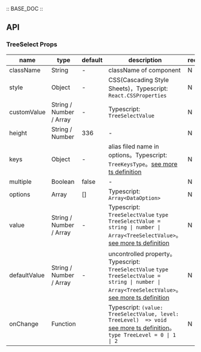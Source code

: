 :: BASE_DOC ::

## API

### TreeSelect Props

name | type | default | description | required
-- | -- | -- | -- | --
className | String | - | className of component | N
style | Object | - | CSS(Cascading Style Sheets)，Typescript: `React.CSSProperties` | N
customValue | String / Number / Array | - | Typescript: `TreeSelectValue` | N
height | String / Number | 336 | \- | N
keys | Object | - | alias filed name in options。Typescript: `TreeKeysType`。[see more ts definition](https://github.com/Tencent/tdesign-mobile-react/blob/develop/src/common.ts) | N
multiple | Boolean | false | \- | N
options | Array | [] | Typescript: `Array<DataOption>` | N
value | String / Number / Array | - | Typescript: `TreeSelectValue` `type TreeSelectValue = string \| number \| Array<TreeSelectValue>`。[see more ts definition](https://github.com/Tencent/tdesign-mobile-react/tree/develop/src/tree-select/type.ts) | N
defaultValue | String / Number / Array | - | uncontrolled property。Typescript: `TreeSelectValue` `type TreeSelectValue = string \| number \| Array<TreeSelectValue>`。[see more ts definition](https://github.com/Tencent/tdesign-mobile-react/tree/develop/src/tree-select/type.ts) | N
onChange | Function |  | Typescript: `(value: TreeSelectValue, level: TreeLevel)  => void`<br/>[see more ts definition](https://github.com/Tencent/tdesign-mobile-react/tree/develop/src/tree-select/type.ts)。<br/>`type TreeLevel = 0 \| 1 \| 2`<br/> | N
